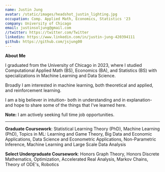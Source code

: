 ```yaml
---
name: Justin Jung
avatar: /static/images/headshot_justin_lighting.jpg
occupation: Comp. Applied Math, Economics, Statistics '23
company: University of Chicago
email: justinsoljung@gmail.com
//twitter: https://twitter.com/Twitter
linkedin: https://www.linkedin.com/in/justin-jung-420394111
github: https://github.com/jsjung00
---
```


**About Me**

I graduated from the University of Chicago in 2023, where I studied Computational Applied Math (BS), Economics (BA), and Statistics (BS) with specializations in Machine Learning and Data Science.

Broadly I am interested in machine learning, both theoretical and applied, and reinforcement learning.

I am a big believer in intuition- both in understanding and in explanation- and hope to share some of the things that I’ve learned here.

**Note:** I am actively seeking full time job opportunities.

---

**Graduate Coursework**: Statistical Learning Theory (PhD), Machine Learning (PhD), Topics in ML: Learning and Game Theory, Big Data and Economic Applications, Data Science and Econometric Applications, Non-Parametric Inference, Machine Learning and Large Scale Data Analysis

**Select Undergraduate Coursework**: Honors Graph Theory, Honors Discrete Mathematics, Optimization, Accelerated Real Analysis, Markov Chains, Theory of ODE's, Robotics
